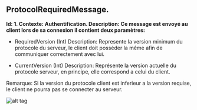 ## ProtocolRequiredMessage.
<b>
Id: 1.
Contexte: Authentification.
Description: Ce message est envoyé au client lors de sa connexion il contient deux paramètres:
</b><p>


* RequiredVersion (Int) 
Description: Represente la version minimum du protocole du serveur, le client doit posséder la même afin de communiquer correctement avec lui.

* CurrentVersion (Int)
Description: Représente la version actuelle du protocole serveur, en principe, elle correspond a celui du client.


Remarque: Si la version du protocole client est inferieur a la version requise, le client ne pourra pas se connecter au serveur.

![alt tag](http://i.imgur.com/GwmfFHo.png)



